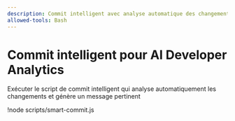 ```yaml
---
description: Commit intelligent avec analyse automatique des changements
allowed-tools: Bash
---
```

# Commit intelligent pour AI Developer Analytics

Exécuter le script de commit intelligent qui analyse automatiquement les changements et génère un message pertinent

!node scripts/smart-commit.js